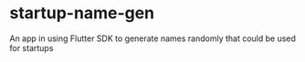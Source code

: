 # startup-name-gen
An app in using Flutter SDK to generate names randomly that could be used for startups 
